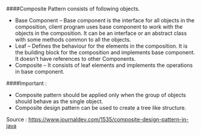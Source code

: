 
####Composite Pattern consists of following objects.

- Base Component – Base component is the interface for all objects in the composition, client program uses base component to work with the objects in the composition. It can be an interface or an abstract class with some methods common to all the objects.
- Leaf – Defines the behaviour for the elements in the composition. It is the building block for the composition and implements base component. It doesn’t have references to other Components.
- Composite – It consists of leaf elements and implements the operations in base component.

####Important : 

 - Composite pattern should be applied only when the group of objects should behave as the single object.
 - Composite design pattern can be used to create a tree like structure.
 
 
Source : https://www.journaldev.com/1535/composite-design-pattern-in-java
